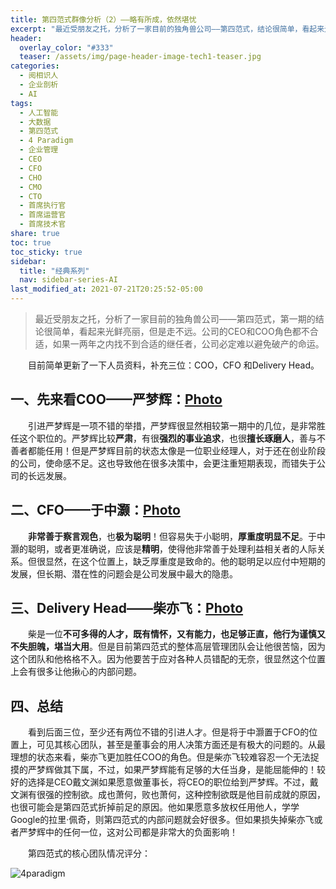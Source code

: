```yaml
---
title: 第四范式群像分析（2）——略有所成，依然堪忧
excerpt: "最近受朋友之托，分析了一家目前的独角兽公司——第四范式，结论很简单，看起来光鲜亮丽，但是走不远。公司的CEO和COO角色都不合适，如果一两年之内找不到合适的继任者，公司必定难以避免破产的命运。"
header:
  overlay_color: "#333"
  teaser: /assets/img/page-header-image-tech1-teaser.jpg
categories:
  - 阅相识人
  - 企业剖析
  - AI
tags: 
  - 人工智能
  - 大数据
  - 第四范式
  - 4 Paradigm
  - 企业管理
  - CEO
  - CFO
  - CHO
  - CMO
  - CTO
  - 首席执行官
  - 首席运营官
  - 首席技术官
share: true
toc: true
toc_sticky: true
sidebar:
  title: "经典系列"
  nav: sidebar-series-AI
last_modified_at: 2021-07-21T20:25:52-05:00
---
```


> ​    最近受朋友之托，分析了一家目前的独角兽公司——第四范式，第一期的结论很简单，看起来光鲜亮丽，但是走不远。公司的CEO和COO角色都不合适，如果一两年之内找不到合适的继任者，公司必定难以避免破产的命运。

&emsp;&emsp;目前简单更新了一下人员资料，补充三位：COO，CFO 和Delivery Head。

## 一、先来看COO——严梦辉：[Photo](https://cdn.jsdelivr.net/gh/kewtgh/PicSunflowers@main/img/pc-yanmenghui-main.png)

&emsp;&emsp;引进严梦辉是一项不错的举措，严梦辉很显然相较第一期中的几位，是非常胜任这个职位的。严梦辉比较**严肃**，有很**强烈的事业追求**，也很**擅长琢磨人**，善与不善者都能任用！但是严梦辉目前的状态太像是一位职业经理人，对于还在创业阶段的公司，使命感不足。这也导致他在很多决策中，会更注重短期表现，而错失于公司的长远发展。

## 二、CFO——于中灏：[Photo](https://cdn.jsdelivr.net/gh/kewtgh/PicSunflowers@main/img/1550058748282.jpg)

&emsp;&emsp;**非常善于察言观色**，也**极为聪明**！但容易失于小聪明，**厚重度明显不足**。于中灏的聪明，或者更准确说，应该是**精明**，使得他非常善于处理利益相关者的人际关系。但很显然，在这个位置上，缺乏厚重度是致命的。他的聪明足以应付中短期的发展，但长期、潜在性的问题会是公司发展中最大的隐患。

## 三、Delivery Head——柴亦飞：[Photo](https://cdn.jsdelivr.net/gh/kewtgh/PicSunflowers@main/img/pc-chaiyifei-main.png)

&emsp;&emsp;柴是一位**不可多得的人才，既有情怀，又有能力，也足够正直，他行为谨慎又不失胆魄，堪当大用**。但是目前第四范式的整体高层管理团队会让他很苦恼，因为这个团队和他格格不入。因为他要苦于应对各种人员错配的无奈，很显然这个位置上会有很多让他揪心的内部问题。

## 四、总结

&emsp;&emsp;看到后面三位，至少还有两位不错的引进人才。但是将于中灏置于CFO的位置上，可见其核心团队，甚至是董事会的用人决策方面还是有极大的问题的。从最理想的状态来看，柴亦飞更加胜任COO的角色。但是柴亦飞较难容忍一个无法捉摸的严梦辉做其下属，不过，如果严梦辉能有足够的大任当身，是能屈能伸的！较好的选择是CEO戴文渊如果愿意做董事长，将CEO的职位给到严梦辉。不过，戴文渊有很强的控制欲。成也萧何，败也萧何，这种控制欲既是他目前成就的原因，也很可能会是第四范式折掉前足的原因。他如果愿意多放权任用他人，学学Google的拉里·佩奇，则第四范式的内部问题就会好很多。但如果损失掉柴亦飞或者严梦辉中的任何一位，这对公司都是非常大的负面影响！

&emsp;&emsp;第四范式的核心团队情况评分：

<img src="https://cdn.jsdelivr.net/gh/kewtgh/PicSunflowers@main/2021/12/23-21-54-55-4paradigm.png" alt="4paradigm"  />

